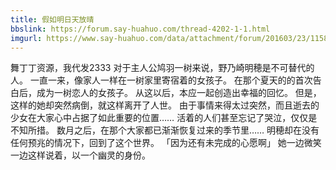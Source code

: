 ```yaml
---
title: 假如明日天放晴
bbslink: https://forum.say-huahuo.com/thread-4202-1-1.html
imgurl: https://www.say-huahuo.com/data/attachment/forum/201603/23/115813cymymlm1wya6yy0x.jpg
---
```


舞丁丁资源，我代发2333
对于主人公鸠羽一树来说，野乃崎明穂是不可替代的人。
一直一来，像家人一样在一树家里寄宿着的女孩子。
在那个夏天的的首次告白后，成为一树恋人的女孩子。
从这以后，本应一起创造出幸福的回忆。
但是，这样的她却突然病倒，就这样离开了人世。
由于事情来得太过突然，而且逝去的少女在大家心中占据了如此重要的位置……
活着的人们甚至忘记了哭泣，仅仅是不知所措。
数月之后，在那个大家都已渐渐恢复过来的季节里……
明穂却在没有任何预兆的情况下，回到了这个世界。
「因为还有未完成的心愿啊」
她一边微笑一边这样说着，以一个幽灵的身份。<!--more-->
